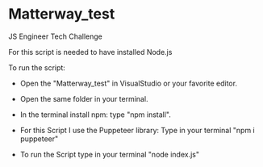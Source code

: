 # Matterway_test
JS Engineer Tech Challenge

For this script is needed to have installed Node.js

To run the script:

- Open the "Matterway_test" in VisualStudio or your favorite editor.

- Open the same folder in your terminal.

- In the terminal install npm: type "npm install".

- For this Script I use the Puppeteer library: Type in your terminal "npm i puppeteer"

- To run the Script type in your terminal "node index.js"